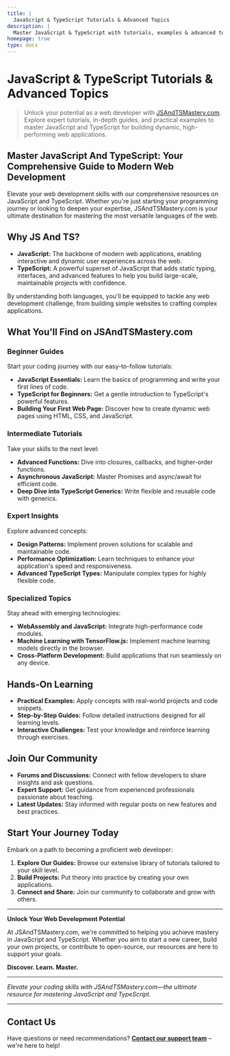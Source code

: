 ```yaml
---
title: |
  JavaScript & TypeScript Tutorials & Advanced Topics
description: |
  Master JavaScript & TypeScript with tutorials, examples & advanced topics. Build dynamic web apps & leverage TypeScript's static typing for large projects.
homepage: true
type: docs
---
```


# JavaScript & TypeScript Tutorials & Advanced Topics

> Unlock your potential as a web developer with [JSAndTSMastery.com](). Explore expert tutorials, in-depth guides, and practical examples to master JavaScript and TypeScript for building dynamic, high-performing web applications.

## Master JavaScript And TypeScript: Your Comprehensive Guide to Modern Web Development

Elevate your web development skills with our comprehensive resources on JavaScript and TypeScript. Whether you're just starting your programming journey or looking to deepen your expertise, JSAndTSMastery.com is your ultimate destination for mastering the most versatile languages of the web.

## Why JS And TS?

- **JavaScript:** The backbone of modern web applications, enabling interactive and dynamic user experiences across the web.
- **TypeScript:** A powerful superset of JavaScript that adds static typing, interfaces, and advanced features to help you build large-scale, maintainable projects with confidence.

By understanding both languages, you'll be equipped to tackle any web development challenge, from building simple websites to crafting complex applications.

## What You'll Find on JSAndTSMastery.com

### Beginner Guides

Start your coding journey with our easy-to-follow tutorials:

- **JavaScript Essentials:** Learn the basics of programming and write your first lines of code.
- **TypeScript for Beginners:** Get a gentle introduction to TypeScript's powerful features.
- **Building Your First Web Page:** Discover how to create dynamic web pages using HTML, CSS, and JavaScript.

### Intermediate Tutorials

Take your skills to the next level:

- **Advanced Functions:** Dive into closures, callbacks, and higher-order functions.
- **Asynchronous JavaScript:** Master Promises and async/await for efficient code.
- **Deep Dive into TypeScript Generics:** Write flexible and reusable code with generics.

### Expert Insights

Explore advanced concepts:

- **Design Patterns:** Implement proven solutions for scalable and maintainable code.
- **Performance Optimization:** Learn techniques to enhance your application's speed and responsiveness.
- **Advanced TypeScript Types:** Manipulate complex types for highly flexible code.

### Specialized Topics

Stay ahead with emerging technologies:

- **WebAssembly and JavaScript:** Integrate high-performance code modules.
- **Machine Learning with TensorFlow.js:** Implement machine learning models directly in the browser.
- **Cross-Platform Development:** Build applications that run seamlessly on any device.

## Hands-On Learning

- **Practical Examples:** Apply concepts with real-world projects and code snippets.
- **Step-by-Step Guides:** Follow detailed instructions designed for all learning levels.
- **Interactive Challenges:** Test your knowledge and reinforce learning through exercises.

## Join Our Community

- **Forums and Discussions:** Connect with fellow developers to share insights and ask questions.
- **Expert Support:** Get guidance from experienced professionals passionate about teaching.
- **Latest Updates:** Stay informed with regular posts on new features and best practices.

## Start Your Journey Today

Embark on a path to becoming a proficient web developer:

1. **Explore Our Guides:** Browse our extensive library of tutorials tailored to your skill level.
2. **Build Projects:** Put theory into practice by creating your own applications.
3. **Connect and Share:** Join our community to collaborate and grow with others.

---

**Unlock Your Web Development Potential**

At JSAndTSMastery.com, we're committed to helping you achieve mastery in JavaScript and TypeScript. Whether you aim to start a new career, build your own projects, or contribute to open-source, our resources are here to support your goals.

**Discover. Learn. Master.**

---

*Elevate your coding skills with JSAndTSMastery.com—the ultimate resource for mastering JavaScript and TypeScript.*

---

## Contact Us

Have questions or need recommendations? **[Contact our support team](mailto:info@tokenizer.ca?subject=JSAndTSMastery.com)** – we're here to help!
